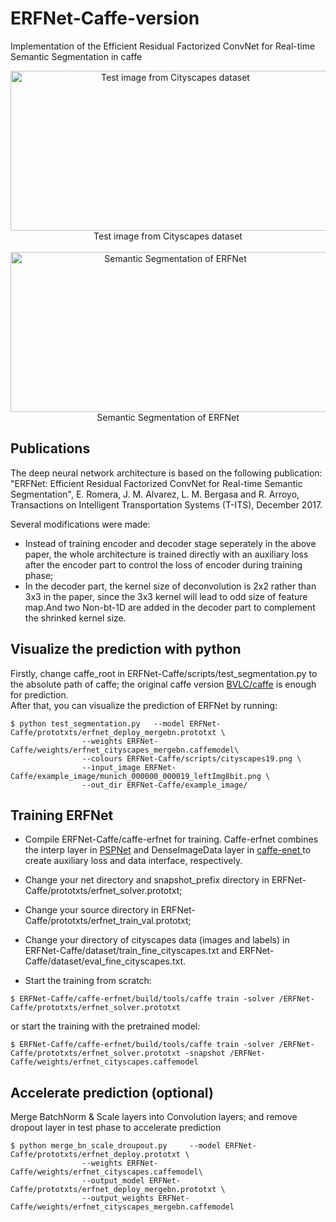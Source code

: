 # ERFNet-Caffe-version
Implementation of the Efficient Residual Factorized ConvNet for Real-time Semantic Segmentation in caffe
<div align=center><img src="https://github.com/Yuelong-Yu/ERFNet-Caffe/blob/master/example_image/munich_000000_000019_leftImg8bit.png" width="512" height="256" alt="Test image from Cityscapes dataset"/><br>
Test image from Cityscapes dataset</div><br>

<div align=center><img src="https://github.com/Yuelong-Yu/ERFNet-Caffe/blob/master/example_image/munich_000000_000019_leftImg8bit_erfnet.png" width="512" height="256" alt="Semantic Segmentation of ERFNet"/><br>
Semantic Segmentation of ERFNet</div>

## Publications<br>
The deep neural network architecture is based on the following publication:<br>
"ERFNet: Efficient Residual Factorized ConvNet for Real-time Semantic Segmentation", E. Romera, J. M. Alvarez, L. M. Bergasa and R. Arroyo, Transactions on Intelligent Transportation Systems (T-ITS), December 2017. <br>

Several modifications were made:
- Instead of training encoder and decoder stage seperately in the above paper, the whole architecture is trained directly with an auxiliary loss after the encoder part to control the loss of encoder during training phase;<br>
- In the decoder part, the kernel size of deconvolution is 2x2 rather than 3x3 in the paper, since the 3x3 kernel will lead to odd size of feature map.And two Non-bt-1D are added in the decoder part to complement the shrinked kernel size.

## Visualize the prediction with python<br>
Firstly, change caffe_root in ERFNet-Caffe/scripts/test_segmentation.py to the absolute path of caffe; the original caffe version [BVLC/caffe](https://github.com/BVLC/caffe/) is enough for prediction.<br>
After that, you can visualize the prediction of ERFNet by running:
```
$ python test_segmentation.py 	--model ERFNet-Caffe/prototxts/erfnet_deploy_mergebn.prototxt \
				--weights ERFNet-Caffe/weights/erfnet_cityscapes_mergebn.caffemodel\
				--colours ERFNet-Caffe/scripts/cityscapes19.png \
				--input_image ERFNet-Caffe/example_image/munich_000000_000019_leftImg8bit.png \
				--out_dir ERFNet-Caffe/example_image/ 
```

## Training ERFNet<br>
- Compile ERFNet-Caffe/caffe-erfnet for training. Caffe-erfnet combines the interp layer in [PSPNet](https://github.com/hszhao/PSPNet/) and DenseImageData layer in [caffe-enet
](https://github.com/TimoSaemann/caffe-enet/tree/22d356c956cdc5e752e6d40612e4f6c60fc8f471/) to create auxiliary loss and data interface, respectively.<br>

- Change your net directory and snapshot_prefix directory in ERFNet-Caffe/prototxts/erfnet_solver.prototxt;<br>
- Change your source directory in ERFNet-Caffe/prototxts/erfnet_train_val.prototxt;<br>
- Change your directory of cityscapes data (images and labels) in ERFNet-Caffe/dataset/train_fine_cityscapes.txt and ERFNet-Caffe/dataset/eval_fine_cityscapes.txt. <br>

- Start the training from scratch:<br>
```
$ ERFNet-Caffe/caffe-erfnet/build/tools/caffe train -solver /ERFNet-Caffe/prototxts/erfnet_solver.prototxt
```
or start the training with the pretrained model:<br>
```
$ ERFNet-Caffe/caffe-erfnet/build/tools/caffe train -solver /ERFNet-Caffe/prototxts/erfnet_solver.prototxt -snapshot /ERFNet-Caffe/weights/erfnet_cityscapes.caffemodel
```

## Accelerate prediction (optional)<br>
Merge BatchNorm & Scale layers into Convolution layers; and remove dropout layer in test phase to accelerate prediction
```
$ python merge_bn_scale_droupout.py 	--model ERFNet-Caffe/prototxts/erfnet_deploy.prototxt \
				--weights ERFNet-Caffe/weights/erfnet_cityscapes.caffemodel\
				--output_model ERFNet-Caffe/prototxts/erfnet_deploy_mergebn.prototxt \
				--output_weights ERFNet-Caffe/weights/erfnet_cityscapes_mergebn.caffemodel
```

